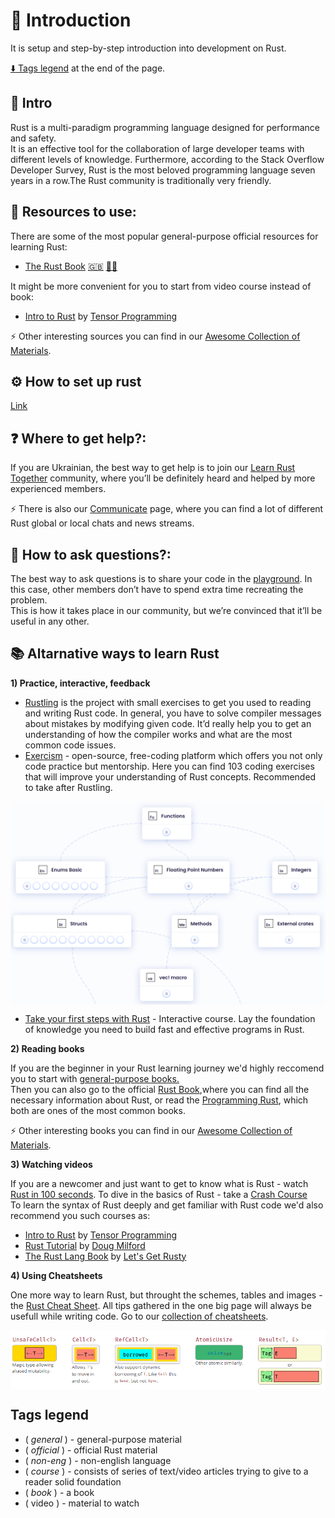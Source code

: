 # :footprints:️ Introduction

It is setup and step-by-step introduction into development on Rust.

[:arrow_down: Tags legend](#tags-legend) at the end of the page.

## :crab: Intro

<!-- [![](https://github.com/ChapliaS/LearnRustTogether/blob/master/asset/img/logo/rust-social-wide.jpg)](introduction.md) -->

Rust is a multi-paradigm programming language designed for performance and safety.<br/> It is an effective tool for the collaboration of large developer teams with different levels of knowledge. Furthermore, according to the Stack Overflow Developer Survey, Rust is the most beloved programming language seven years in a row.The Rust community is traditionally very friendly.

## :book:	 Resources to use:
There are some of the most popular general-purpose official resources for learning Rust: <br/>

- [The Rust Book](https://doc.rust-lang.org/book/ch00-00-introduction.html) [:uk:](https://doc.rust-lang.org/book/ch00-00-introduction.html) [:pirate_flag:](https://doc.rust-lang.ru/book/)

It might be more convenient for you to start from video course instead of book:<br/>
- [Intro to Rust](https://www.youtube.com/playlist?list=PLJbE2Yu2zumDF6BX6_RdPisRVHgzV02NW) by [Tensor Programming](https://www.youtube.com/c/TensorProgramming)

:zap:	Other interesting sources you can find in our [ Awesome Collection of Materials](./learn.md#mortar_board-our-awesome-collection-of-materials-to-learn-rust).

## :gear: How to set up rust

[Link](rust_setup.md)

## :question: Where to get help?:

If you are Ukrainian, the best way to get help is to join our [Learn Rust Together](https://t.me/rustlang_ua) community, where you’ll be definitely heard and helped by more experienced members.

:zap:	There is also our [Communicate](./communicate.md) page, where you can find a lot of different Rust global or local chats and news streams.

## :pushpin: How to ask questions?:

The best way to ask questions is to share your code in the [playground](https://play.rust-lang.org/). In this case, other members don’t have to spend extra time recreating the problem.<br/>
This is how it takes place in our community, but we’re convinced that it’ll be useful in any other.

## :books: Altarnative ways to learn Rust

**1) Practice, interactive, feedback**
- [Rustling](https://github.com/rust-lang/rustlings#rustlings-%EF%B8%8F) is the project with small exercises to get you used to reading and writing Rust code. In general, you have to solve compiler messages about mistakes by modifying given code. It’d really help you to get an understanding of how the compiler works and what are the most common code issues.
- [Exercism](https://exercism.org/tracks/rust/concepts) - open-source, free-coding platform which offers you not only code practice but mentorship. Here you can find 103 coding exercises that will improve your understanding of Rust concepts. Recommended to take after Rustling.
<p align="center">
<img src="./asset/img/introduction_page/exercism.png"  width="600" align="center" />
</p>

- [Take your first steps with Rust](https://learn.microsoft.com/en-us/training/paths/rust-first-steps/) - Interactive course. Lay the foundation of knowledge you need to build fast and effective programs in Rust.

**2) Reading books**

If you are the beginner in your Rust learning journey we'd highly reccomend you to start with [general-purpose books.](./learn.md#star-general-purpose-courses) <br/>
Then you can also go to the official [Rust Book](https://doc.rust-lang.org/book/),where you can find all the necessary information about Rust, or read the [Programming Rust](https://cuteboyprogrammers.com/pdf/humblebundle/programmingrust.pdf), which both are ones of the most common books.

:zap:	Other interesting books you can find in our [ Awesome Collection of Materials](./learn.md#mortar_board-our-awesome-collection-of-materials-to-learn-rust).


**3) Watching videos**

If you are a newcomer and just want to get to know what is Rust - watch [Rust in 100 seconds](https://www.youtube.com/watch?v=5C_HPTJg5ek). To dive in the basics of Rust - take a [Crash Course](https://www.youtube.com/watch?v=zF34dRivLOw) <br/>
To learn the syntax of Rust deeply and get familiar with Rust code we'd also recommend you such courses as:
- [Intro to Rust](https://www.youtube.com/playlist?list=PLJbE2Yu2zumDF6BX6_RdPisRVHgzV02NW) by [Tensor Programming](https://www.youtube.com/c/TensorProgramming)
- [Rust Tutorial](https://www.youtube.com/playlist?list=PLLqEtX6ql2EyPAZ1M2_C0GgVd4A-_L4_5) by [Doug Milford](https://www.youtube.com/channel/UCmBgC0JN41HjyjAXfkdkp-Q)
- [The Rust Lang Book](https://www.youtube.com/playlist?list=PLai5B987bZ9CoVR-QEIN9foz4QCJ0H2Y8) by [Let's Get Rusty](https://www.youtube.com/c/LetsGetRusty)

**4) Using Cheatsheets**

One more way to learn Rust, but throught the schemes, tables and images - the [Rust Cheat Sheet](https://cheats.rs/). All tips gathered in the one big page will always be usefull while writing code. Go to our [collection of cheatsheets](./cheat_sheets.md#chart_with_upwards_trend-cheat-sheats).
<p align="center">
<img src="./asset/img/introduction_page/cheatsheet.png"  width="600" align="center" />
</p>

## Tags legend
- ( _general_ ) - general-purpose material
- ( _official_ ) - official Rust material
- ( _non-eng_ ) - non-english language
- ( _course_ ) - consists of series of text/video articles trying to give to a reader solid foundation
- ( _book_ ) - a book
- ( video ) - material to watch
